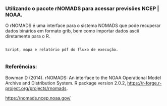 ### Utilizando o pacote rNOMADS para acessar previsões NCEP | NOAA. 

O rNOMADS é uma interface para o sistema NOMADS que pode recuperar dados binários em formato grib, bem como importar dados ascii diretamente para o R. 

```

Script, mapa e relatório pdf do fluxo de execução.


```

### Referências:

Bowman D (2014). rNOMADS: An interface to the NOAA Operational Model Archive and Distribution System. R package version 2.0.2, https://r-forge.r-project.org/projects/rnomads.

<https://nomads.ncep.noaa.gov/>
